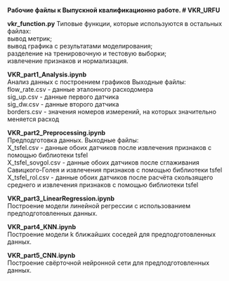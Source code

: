 **Рабочие файлы к Выпускной квалификационно работе. # VKR_URFU**

**vkr_function.py** 
Типовые функции, которые используются в остальных файлах:</br>
вывод метрик;</br>
вывод графика с результатами моделирования;</br>
разделение на тренировочную и тестовую выборки;</br>
извлечение признаков и нормализация.</br>

**VKR_part1_Analysis.ipynb**</br>
Анализ данных с построением графиков Выходные файлы:</br>
flow_rate.csv - данные эталонного расходомера</br>
sig_up.csv - данные первого датчика</br>
sig_dw.csv - данные второго датчика</br>
borders.csv - значения номеров измерений, на которых значительно меняется расход</br>

**VKR_part2_Preprocessing.ipynb**</br>
Предподготовка данных. Выходные файлы:</br>
X_tsfel.csv - данные обоих датчиков после извлечения признаков с помощью библиотеки tsfel</br>
X_tsfel_sovgol.csv - данные обоих датчиков после сглаживания Савицкого-Голея и извлечения признаков с помощью библиотеки tsfel</br>
X_tsfel_rol.csv - данные обоих датчиков после расчёта скользящего среднего и извлечения признаков с помощью библиотеки tsfel</br>

**VKR_part3_LinearRegression.ipynb**</br>
Построение модели линейной регрессии с использованием предподготовленных данных.</br>

**VKR_part4_KNN.ipynb**</br>
Построение модели k ближайших соседей для предподготовленных данных.</br>

**VKR_part5_CNN.ipynb**</br>
Построение свёрточной нейронной сети для предподготовленных данных.
